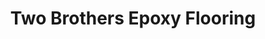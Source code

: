 ---
title: "Two Brothers Epoxy Flooring"
url: /phoenix/two-brothers-epoxy-flooring/
shop: flooring
---